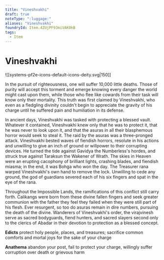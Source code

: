 ```yaml
---
title: "Vineshvakhi"
draft: true
noteType: ":luggage:"
aliases: "Vineshvakhi"
foundryId: Item.4ZUjPF93miVAK0kB
tags:
  - Item
---
```


# Vineshvakhi
![[systems-pf2e-icons-default-icons-deity.svg|150]]

In the pursuit of righteousness, one will suffer 10,000 little deaths. Those of purity will accept this torment and emerge knowing every danger the world might cast upon them, while those who flee like cowards from their task will know only their mortality. This truth was first claimed by Vineshvakhi, who even as a fledgling divinity couldn't begin to appreciate the gravity of his charge until he suffered pain and humiliation in its defense.

In ancient days, Vineshvakhi was tasked with protecting a blessed vault. Whatever it contained, Vineshvakhi knew only that he was to protect it, that he was never to look upon it, and that the asuras in all their blasphemous horror would seek to steal it. The raid by the asuras was a three-pronged attack. Vineshvakhi bested waves of fiendish horrors, resolute in his actions and unwilling to give an inch of ground or willpower to their corrupting devices. He turned the tide against Gavidya the Numberless's hordes, and struck true against Taraksun the Wakener of Wrath. The skies in Heaven were an erupting cacophony of brilliant lights, crashing blades, and fiendish miasma; in the end, it was Bohga who won the day. The Treasurer rana warped Vineshvakhi's own hand to remove the lock. Unwilling to cede any ground, the god of guardians severed each of his six fingers and spat in the eye of the rana.

Throughout the Impossible Lands, the ramifications of this conflict still carry forth. Calikangs were born from these divine fallen fingers and seek greater communion with the father they feel they failed when they were still part of his flesh. Ever resurgent, so too do asuras remain in dire numbers, pursuing the death of the divine. Wanderers of Vineshvakhi's order, the virajvinesh serve as sacred bodyguards, fiend hunters, and sacred slayers second only to the clerics of Abadar in their devotion to protection as a blessed concept.

**Edicts** protect holy people, places, and treasures; sacrifice common comforts and mortal joys for the sake of your charge

**Anathema** abandon your post, fail to protect your charge, willingly suffer corruption over death or grievous harm
